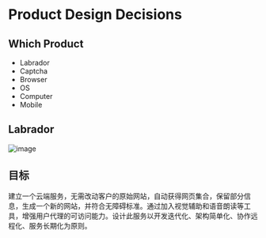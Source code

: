 # Product Design Decisions
## Which Product
- Labrador
- Captcha
- Browser
- OS
- Computer
- Mobile

## Labrador

![image](http://www.dogbehavioronline.com/wp-content/uploads/2012/03/labrador-retriever.jpg)

## 目标

建立一个云端服务，无需改动客户的原始网站，自动获得网页集合，保留部分信息，生成一个新的网站，并符合无障碍标准。通过加入视觉辅助和语音朗读等工具，增强用户代理的可访问能力。设计此服务以开发迭代化、架构简单化、协作远程化、服务长期化为原则。